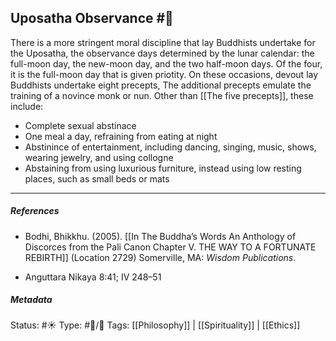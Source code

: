 ## Uposatha Observance #🧠  

There is a more stringent moral discipline 
that lay Buddhists undertake for the Uposatha, the observance days determined by the lunar calendar: the full-moon day, the new-moon day, and the two half-moon days. Of the four, it is the full-moon day that is given priotity. On these occasions, devout lay Buddhists undertake eight precepts, The additional precepts emulate the training of a novince monk or nun. Other than  [[The five precepts]], these include:

- Complete sexual abstinace
- One meal a day, refraining from eating at night
- Abstinince of entertainment, including dancing, singing, music, shows, wearing jewelry, and using collogne
- Abstaining from using luxurious furniture, instead using low resting places, such as small beds or mats

___

##### References
- Bodhi, Bhikkhu. (2005). [[In The Buddha’s Words An Anthology of Discorces from the Pali Canon Chapter V. THE WAY TO A FORTUNATE REBIRTH]] (Location 2729) Somerville, MA: _Wisdom Publications_.

- Anguttara Nikaya 8:41; IV 248–51

##### Metadata
Status: #☀️ 
Type: #🔵/🔵 
Tags: [[Philosophy]] | [[Spirituality]] | [[Ethics]]